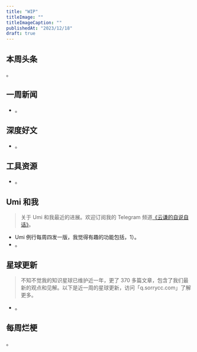 ```yaml
---
title: "WIP"
titleImage: ""
titleImageCaption: ""
publishedAt: "2023/12/18"
draft: true
---
```


## 本周头条

。

## 一周新闻

- 。

## 深度好文

- 。

## 工具资源

- 。

## Umi 和我
> 关于 Umi 和我最近的进展。欢迎订阅我的 Telegram 频道[《云谦的自说自话》](https://t.me/yqtalk)。

- Umi 例行每周四发一版，我觉得有趣的功能包括，1）。
- 。

## 星球更新
> 不知不觉我的知识星球已维护近一年，更了 370 多篇文章，包含了我们最新的观点和见解。以下是近一周的星球更新，访问「q.sorrycc.com」了解更多。

- 。

## 每周烂梗

。
